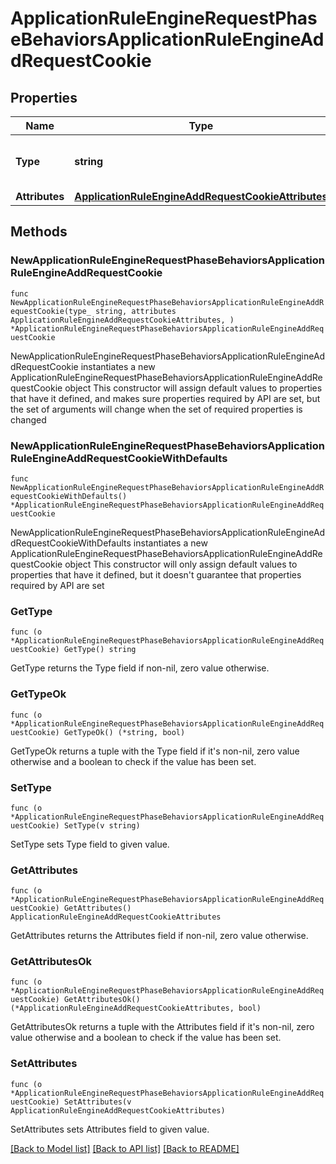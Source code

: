 # ApplicationRuleEngineRequestPhaseBehaviorsApplicationRuleEngineAddRequestCookie

## Properties

Name | Type | Description | Notes
------------ | ------------- | ------------- | -------------
**Type** | **string** | * &#x60;add_request_cookie&#x60; - add_request_cookie | 
**Attributes** | [**ApplicationRuleEngineAddRequestCookieAttributes**](ApplicationRuleEngineAddRequestCookieAttributes.md) |  | 

## Methods

### NewApplicationRuleEngineRequestPhaseBehaviorsApplicationRuleEngineAddRequestCookie

`func NewApplicationRuleEngineRequestPhaseBehaviorsApplicationRuleEngineAddRequestCookie(type_ string, attributes ApplicationRuleEngineAddRequestCookieAttributes, ) *ApplicationRuleEngineRequestPhaseBehaviorsApplicationRuleEngineAddRequestCookie`

NewApplicationRuleEngineRequestPhaseBehaviorsApplicationRuleEngineAddRequestCookie instantiates a new ApplicationRuleEngineRequestPhaseBehaviorsApplicationRuleEngineAddRequestCookie object
This constructor will assign default values to properties that have it defined,
and makes sure properties required by API are set, but the set of arguments
will change when the set of required properties is changed

### NewApplicationRuleEngineRequestPhaseBehaviorsApplicationRuleEngineAddRequestCookieWithDefaults

`func NewApplicationRuleEngineRequestPhaseBehaviorsApplicationRuleEngineAddRequestCookieWithDefaults() *ApplicationRuleEngineRequestPhaseBehaviorsApplicationRuleEngineAddRequestCookie`

NewApplicationRuleEngineRequestPhaseBehaviorsApplicationRuleEngineAddRequestCookieWithDefaults instantiates a new ApplicationRuleEngineRequestPhaseBehaviorsApplicationRuleEngineAddRequestCookie object
This constructor will only assign default values to properties that have it defined,
but it doesn't guarantee that properties required by API are set

### GetType

`func (o *ApplicationRuleEngineRequestPhaseBehaviorsApplicationRuleEngineAddRequestCookie) GetType() string`

GetType returns the Type field if non-nil, zero value otherwise.

### GetTypeOk

`func (o *ApplicationRuleEngineRequestPhaseBehaviorsApplicationRuleEngineAddRequestCookie) GetTypeOk() (*string, bool)`

GetTypeOk returns a tuple with the Type field if it's non-nil, zero value otherwise
and a boolean to check if the value has been set.

### SetType

`func (o *ApplicationRuleEngineRequestPhaseBehaviorsApplicationRuleEngineAddRequestCookie) SetType(v string)`

SetType sets Type field to given value.


### GetAttributes

`func (o *ApplicationRuleEngineRequestPhaseBehaviorsApplicationRuleEngineAddRequestCookie) GetAttributes() ApplicationRuleEngineAddRequestCookieAttributes`

GetAttributes returns the Attributes field if non-nil, zero value otherwise.

### GetAttributesOk

`func (o *ApplicationRuleEngineRequestPhaseBehaviorsApplicationRuleEngineAddRequestCookie) GetAttributesOk() (*ApplicationRuleEngineAddRequestCookieAttributes, bool)`

GetAttributesOk returns a tuple with the Attributes field if it's non-nil, zero value otherwise
and a boolean to check if the value has been set.

### SetAttributes

`func (o *ApplicationRuleEngineRequestPhaseBehaviorsApplicationRuleEngineAddRequestCookie) SetAttributes(v ApplicationRuleEngineAddRequestCookieAttributes)`

SetAttributes sets Attributes field to given value.



[[Back to Model list]](../README.md#documentation-for-models) [[Back to API list]](../README.md#documentation-for-api-endpoints) [[Back to README]](../README.md)


